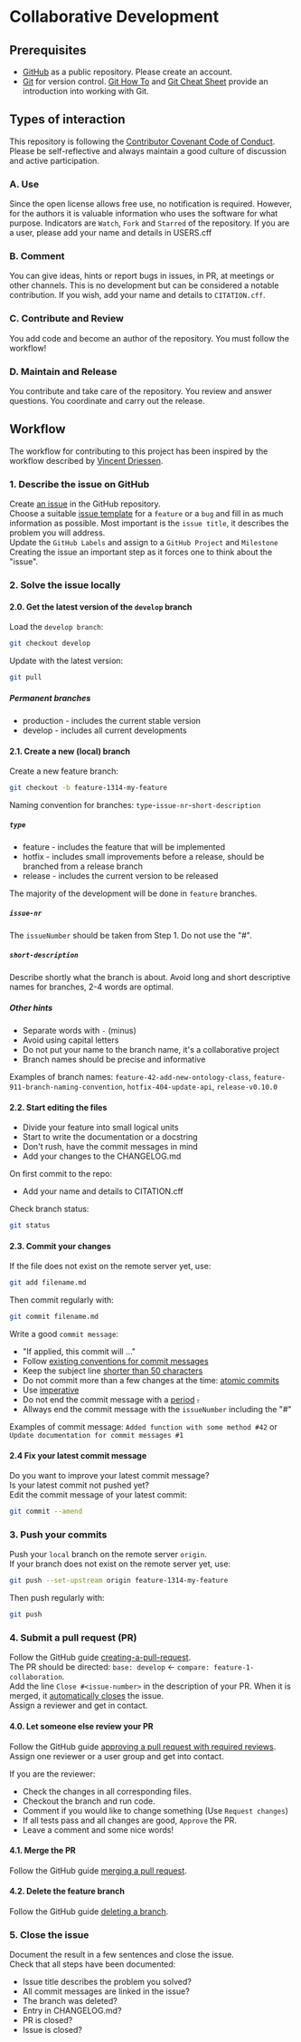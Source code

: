 <!--SPDX-License-Identifier: MIT-->
<!--Version: v1.0.0-->

# Collaborative Development

## Prerequisites

- [GitHub](https://github.com/) as a public repository. Please create an account.
- [Git](https://git-scm.com/) for version control. [Git How To](https://githowto.com/) and [Git Cheat Sheet](https://training.github.com/downloads/github-git-cheat-sheet.pdf) provide an introduction into working with Git.

## Types of interaction

This repository is following the [Contributor Covenant Code of Conduct](https://github.com/rl-institut/super-repo/blob/main/CODE_OF_CONDUCT.md). <br>
Please be self-reflective and always maintain a good culture of discussion and active participation.

### A. Use

Since the open license allows free use, no notification is required.
However, for the authors it is valuable information who uses the software for what purpose.
Indicators are `Watch`, `Fork` and `Starred` of the repository.
If you are a user, please add your name and details in USERS.cff

### B. Comment

You can give ideas, hints or report bugs in issues, in PR, at meetings or other channels.
This is no development but can be considered a notable contribution.
If you wish, add your name and details to `CITATION.cff`.

### C. Contribute and Review

You add code and become an author of the repository.
You must follow the workflow!

### D. Maintain and Release

You contribute and take care of the repository.
You review and answer questions.
You coordinate and carry out the release.

## Workflow

The workflow for contributing to this project has been inspired by the workflow described by [Vincent Driessen](https://nvie.com/posts/a-successful-git-branching-model/).

### 1. Describe the issue on GitHub

Create [an issue](https://help.github.com/en/articles/creating-an-issue)
in the GitHub repository. <br>
Choose a suitable [issue template](https://rl-institut.github.io/super-repo/develop/development/git/)
for a `feature` or a `bug` and fill in as much information as possible.
Most important is the `issue title`, it describes the problem you will address. <br>
Update the `GitHub Labels` and assign to a `GitHub Project` and `Milestone` <br>
Creating the issue an important step as it forces one to think about the "issue".

### 2. Solve the issue locally

#### 2.0. Get the latest version of the `develop` branch

Load the `develop branch`:

```bash
git checkout develop
```

Update with the latest version:

```bash
git pull
```

##### Permanent branches

- production - includes the current stable version
- develop - includes all current developments

#### 2.1. Create a new (local) branch

Create a new feature branch:

```bash
git checkout -b feature-1314-my-feature
```

Naming convention for branches: `type`-`issue-nr`-`short-description`

##### `type`

- feature - includes the feature that will be implemented
- hotfix - includes small improvements before a release, should be branched from a release branch
- release - includes the current version to be released

The majority of the development will be done in `feature` branches.

##### `issue-nr`

The `issueNumber` should be taken from Step 1. Do not use the "#".

##### `short-description`

Describe shortly what the branch is about.
Avoid long and short descriptive names for branches, 2-4 words are optimal.

##### Other hints

- Separate words with `-` (minus)
- Avoid using capital letters
- Do not put your name to the branch name, it's a collaborative project
- Branch names should be precise and informative

Examples of branch names: `feature-42-add-new-ontology-class`, `feature-911-branch-naming-convention`, `hotfix-404-update-api`, `release-v0.10.0`

#### 2.2. Start editing the files

- Divide your feature into small logical units
- Start to write the documentation or a docstring
- Don't rush, have the commit messages in mind
- Add your changes to the CHANGELOG.md

On first commit to the repo:

- Add your name and details to CITATION.cff

Check branch status:

```bash
git status
```

#### 2.3. Commit your changes

If the file does not exist on the remote server yet, use:

```bash
git add filename.md
```

Then commit regularly with:

```bash
git commit filename.md
```

Write a good `commit message`:

- "If applied, this commit will ..."
- Follow [existing conventions for commit messages](https://chris.beams.io/posts/git-commit)
- Keep the subject line [shorter than 50 characters](https://chris.beams.io/posts/git-commit/#limit-50)
- Do not commit more than a few changes at the time: [atomic commits](https://en.wikipedia.org/wiki/Atomic_commit)
- Use [imperative](https://chris.beams.io/posts/git-commit/#imperative)
- Do not end the commit message with a [period](https://chris.beams.io/posts/git-commit/#end) ~~.~~
- Allways end the commit message with the `issueNumber` including the "#"

Examples of commit message: `Added function with some method #42` or `Update documentation for commit messages #1`

#### 2.4 Fix your latest commit message

Do you want to improve your latest commit message? <br>
Is your latest commit not pushed yet? <br>
Edit the commit message of your latest commit:

```bash
git commit --amend
```

### 3. Push your commits

Push your `local` branch on the remote server `origin`. <br>
If your branch does not exist on the remote server yet, use:

```bash
git push --set-upstream origin feature-1314-my-feature
```

Then push regularly with:

```bash
git push
```

### 4. Submit a pull request (PR)

Follow the GitHub guide [creating-a-pull-request](https://help.github.com/en/articles/creating-a-pull-request). <br>
The PR should be directed: `base: develop` <- `compare: feature-1-collaboration`. <br>
Add the line `Close #<issue-number>` in the description of your PR.
When it is merged, it [automatically closes](https://help.github.com/en/github/managing-your-work-on-github/closing-issues-using-keywords) the issue. <br>
Assign a reviewer and get in contact.

#### 4.0. Let someone else review your PR

Follow the GitHub guide [approving a pull request with required reviews](https://docs.github.com/en/pull-requests/collaborating-with-pull-requests/reviewing-changes-in-pull-requests/approving-a-pull-request-with-required-reviews). <br>
Assign one reviewer or a user group and get into contact.

If you are the reviewer:

- Check the changes in all corresponding files.
- Checkout the branch and run code.
- Comment if you would like to change something (Use `Request changes`)
- If all tests pass and all changes are good, `Approve` the PR.
- Leave a comment and some nice words!

#### 4.1. Merge the PR

Follow the GitHub guide [merging a pull request](https://docs.github.com/en/pull-requests/collaborating-with-pull-requests/incorporating-changes-from-a-pull-request/merging-a-pull-request).

#### 4.2. Delete the feature branch

Follow the GitHub guide [deleting a branch](https://docs.github.com/en/pull-requests/collaborating-with-pull-requests/proposing-changes-to-your-work-with-pull-requests/creating-and-deleting-branches-within-your-repository#deleting-a-branch).

### 5. Close the issue

Document the result in a few sentences and close the issue. <br>
Check that all steps have been documented:

- Issue title describes the problem you solved?
- All commit messages are linked in the issue?
- The branch was deleted?
- Entry in CHANGELOG.md?
- PR is closed?
- Issue is closed?
